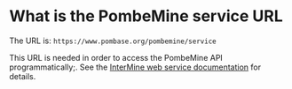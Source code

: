 # What is the PombeMine service URL
<!-- pombase_categories: Tools and resources -->

The URL is: `https://www.pombase.org/pombemine/service`

This URL is needed in order to access the PombeMine API
programmatically;.  See the [InterMine web service documentation](https://intermine.readthedocs.io/en/latest/web-services/)
for details.
